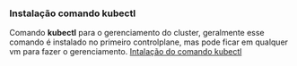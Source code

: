 ### Instalação comando kubectl
Comando **kubectl** para o gerenciamento do cluster, geralmente esse comando é instalado no primeiro controlplane, mas pode ficar em qualquer vm para fazer o gerenciamento.
[Intalação do comando kubectl](https://kubernetes.io/docs/tasks/tools/install-kubectl-linux/)